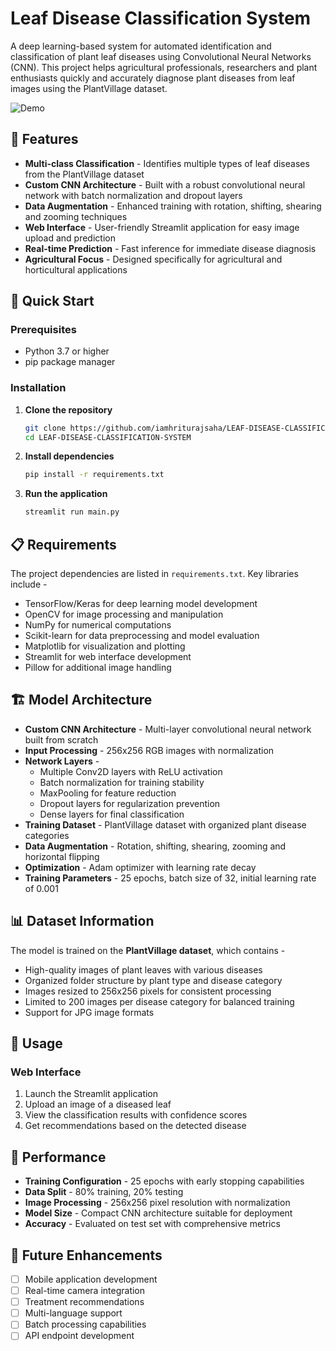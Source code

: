 # Leaf Disease Classification System

A deep learning-based system for automated identification and classification of plant leaf diseases using Convolutional Neural Networks (CNN). This project helps agricultural professionals, researchers and plant enthusiasts quickly and accurately diagnose plant diseases from leaf images using the PlantVillage dataset.

![Demo](https://github.com/shukur-alom/leaf-diseases-detect/blob/main/Media/website.gif)

## 🌱 Features

- **Multi-class Classification** - Identifies multiple types of leaf diseases from the PlantVillage dataset
- **Custom CNN Architecture** - Built with a robust convolutional neural network with batch normalization and dropout layers
- **Data Augmentation** - Enhanced training with rotation, shifting, shearing and zooming techniques
- **Web Interface** - User-friendly Streamlit application for easy image upload and prediction
- **Real-time Prediction** - Fast inference for immediate disease diagnosis
- **Agricultural Focus** - Designed specifically for agricultural and horticultural applications

## 🚀 Quick Start

### Prerequisites

- Python 3.7 or higher
- pip package manager

### Installation

1. **Clone the repository**
   ```bash
   git clone https://github.com/iamhriturajsaha/LEAF-DISEASE-CLASSIFICATION-SYSTEM.git
   cd LEAF-DISEASE-CLASSIFICATION-SYSTEM
   ```

2. **Install dependencies**
   ```bash
   pip install -r requirements.txt
   ```

3. **Run the application**
   ```bash
   streamlit run main.py
   ```

## 📋 Requirements

The project dependencies are listed in `requirements.txt`. Key libraries include -
- TensorFlow/Keras for deep learning model development
- OpenCV for image processing and manipulation
- NumPy for numerical computations
- Scikit-learn for data preprocessing and model evaluation
- Matplotlib for visualization and plotting
- Streamlit for web interface development
- Pillow for additional image handling

## 🏗️ Model Architecture

- **Custom CNN Architecture** - Multi-layer convolutional neural network built from scratch
- **Input Processing** - 256x256 RGB images with normalization
- **Network Layers** -
  - Multiple Conv2D layers with ReLU activation
  - Batch normalization for training stability
  - MaxPooling for feature reduction
  - Dropout layers for regularization prevention
  - Dense layers for final classification
- **Training Dataset** - PlantVillage dataset with organized plant disease categories
- **Data Augmentation** - Rotation, shifting, shearing, zooming and horizontal flipping
- **Optimization** - Adam optimizer with learning rate decay
- **Training Parameters** - 25 epochs, batch size of 32, initial learning rate of 0.001

## 📊 Dataset Information

The model is trained on the **PlantVillage dataset**, which contains -
- High-quality images of plant leaves with various diseases
- Organized folder structure by plant type and disease category
- Images resized to 256x256 pixels for consistent processing
- Limited to 200 images per disease category for balanced training
- Support for JPG image formats

## 🔧 Usage

### Web Interface
1. Launch the Streamlit application
2. Upload an image of a diseased leaf
3. View the classification results with confidence scores
4. Get recommendations based on the detected disease

## 🎯 Performance

- **Training Configuration** - 25 epochs with early stopping capabilities
- **Data Split** - 80% training, 20% testing
- **Image Processing** - 256x256 pixel resolution with normalization
- **Model Size** - Compact CNN architecture suitable for deployment
- **Accuracy** - Evaluated on test set with comprehensive metrics

## 🔮 Future Enhancements

- [ ] Mobile application development
- [ ] Real-time camera integration
- [ ] Treatment recommendations
- [ ] Multi-language support
- [ ] Batch processing capabilities
- [ ] API endpoint development
